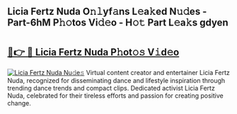 ## Licia Fertz Nuda O𝚗𝚕yf𝚊ns L𝚎a𝚔ed N𝚞𝚍es - Part-6hM P𝚑𝚘tos Vi𝚍𝚎o - H𝚘𝚝 Part L𝚎a𝚔s gdyen

# <h2><a href="http://kfdb31.oniu.top/?m=Licia+Fertz+Nuda">🔗👉 🔴 Licia Fertz Nuda P𝚑ot𝚘𝚜 V𝚒d𝚎o</a></h2>

[![Licia Fertz Nuda Nu𝚍e𝚜](https://i.imgur.com/0qMVB7G.gif)](http://kfdb31.oniu.top/?m=Licia+Fertz+Nuda)
Virtual content creator and entertainer Licia Fertz Nuda, recognized for disseminating dance and lifestyle inspiration through trending dance trends and compact clips. Dedicated activist Licia Fertz Nuda, celebrated for their tireless efforts and passion for creating positive change.  
